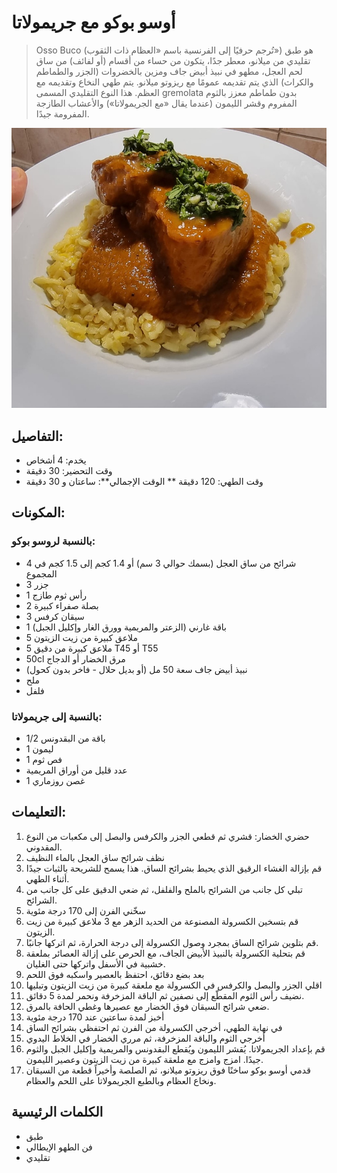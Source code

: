 # أوسو بوكو مع جريمولاتا

> Osso Buco (تُرجم حرفيًا إلى الفرنسية باسم «العظام ذات الثقوب») هو طبق تقليدي من ميلانو، معطر جدًا، يتكون من حساء من أقسام (أو لفائف) من ساق لحم العجل، مطهو في نبيذ أبيض جاف ومزين بالخضروات (الجزر والطماطم والكراث) الذي يتم تقديمه عمومًا مع ريزوتو ميلانو. يتم طهي النخاع وتقديمه مع العظم.
> هذا النوع التقليدي المسمى gremolata بدون طماطم معزز بالثوم المفروم وقشر الليمون (عندما يقال «مع الجريمولاتا») والأعشاب الطازجة المفرومة جيدًا. 

![أوسو بوكو مع جريمولاتا](https://github.com/anamorph/recettes/blob/main/photos/fr-plat-osso_buco_a_la_gremolata-01.jpg?raw=true)

## التفاصيل:
* يخدم: 4 أشخاص
* وقت التحضير: 30 دقيقة
* وقت الطهي: 120 دقيقة
** الوقت الإجمالي**: ساعتان و 30 دقيقة

## المكونات:
### بالنسبة لروسو بوكو:
* 4 شرائح من ساق العجل (بسمك حوالي 3 سم) أو 1.4 كجم إلى 1.5 كجم في المجموع
* 3 جزر
* 1 رأس ثوم طازج
* 2 بصلة صفراء كبيرة
* 3 سيقان كرفس
* 1 باقة غارني (الزعتر والمريمية وورق الغار وإكليل الجبل)
* 5 ملاعق كبيرة من زيت الزيتون
* 5 ملاعق كبيرة من دقيق T45 أو T55
* 50cl مرق الخضار أو الدجاج
* نبيذ أبيض جاف سعة 50 مل (أو بديل حلال - فاخر بدون كحول)
* ملح
* فلفل

### بالنسبة إلى جريمولاتا:
* 1/2 باقة من البقدونس
* 1 ليمون 
* 1 فص ثوم
* عدد قليل من أوراق المريمية
* 1 غصن روزماري


## التعليمات:
1. حضري الخضار: قشري ثم قطعي الجزر والكرفس والبصل إلى مكعبات من النوع المقدوني. 
1. نظف شرائح ساق العجل بالماء النظيف
1. قم بإزالة الغشاء الرقيق الذي يحيط بشرائح الساق. هذا يسمح للشريحة بالثبات جيدًا أثناء الطهي.
1. تبلي كل جانب من الشرائح بالملح والفلفل، ثم ضعي الدقيق على كل جانب من الشرائح.
1. سخّني الفرن إلى 170 درجة مئوية
1. قم بتسخين الكسرولة المصنوعة من الحديد الزهر مع 3 ملاعق كبيرة من زيت الزيتون.
1. قم بتلوين شرائح الساق بمجرد وصول الكسرولة إلى درجة الحرارة، ثم اتركها جانبًا.
1. قم بتحلية الكسرولة بالنبيذ الأبيض الجاف، مع الحرص على إزالة العصائر بملعقة خشبية في الأسفل واتركها حتى الغليان.
1. بعد بضع دقائق، احتفظ بالعصير واسكبه فوق اللحم
1. اقلي الجزر والبصل والكرفس في الكسرولة مع ملعقة كبيرة من زيت الزيتون وتبليها
1. نضيف رأس الثوم المقطّع إلى نصفين ثم الباقة المزخرفة ونحمر لمدة 5 دقائق.
1. ضعي شرائح السيقان فوق الخضار مع عصيرها وغطي الحافة بالمرق.
1. أخبز لمدة ساعتين عند 170 درجة مئوية
1. في نهاية الطهي، أخرجي الكسرولة من الفرن ثم احتفظي بشرائح الساق
1. أخرجي الثوم والباقة المزخرفة، ثم مرري الخضار في الخلاط اليدوي
1. قم بإعداد الجريمولاتا. يُقشر الليمون ويُقطع البقدونس والمريمية وإكليل الجبل والثوم جيدًا. امزج وامزج مع ملعقة كبيرة من زيت الزيتون وعصير الليمون.
1. قدمي أوسو بوكو ساخنًا فوق ريزوتو ميلانو، ثم الصلصة وأخيراً قطعة من السيقان ونخاع العظام وبالطبع الجريمولاتا على اللحم والعظام.

## الكلمات الرئيسية
* طبق
* فن الطهو الإيطالي
* تقليدي
